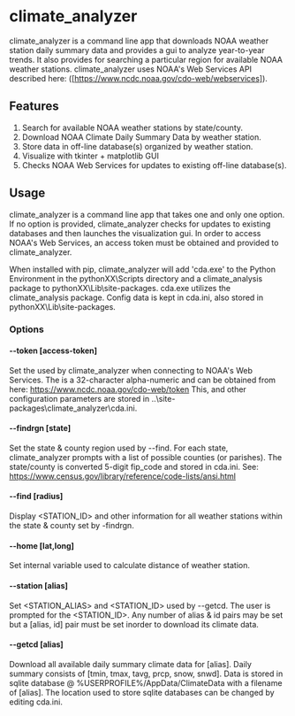 # climate_analyzer

climate_analyzer is a command line app that downloads NOAA weather station 
daily summary data and provides a gui to analyze year-to-year trends.
It also provides for searching a particular region for available NOAA
weather stations. climate_analyzer uses NOAA's Web Services API described
here: ([https://www.ncdc.noaa.gov/cdo-web/webservices]).

## Features
1. Search for available NOAA weather stations by state/county.
2. Download NOAA Climate Daily Summary Data by weather station. 
3. Store data in off-line database(s) organized by weather station.
4. Visualize with tkinter + matplotlib GUI  
5. Checks NOAA Web Services for updates to existing off-line database(s).

## Usage
climate_analyzer is a command line app that takes one and only one option.
If no option is provided, climate_analyzer checks for updates to existing
databases and then launches the visualization gui.  In order to access NOAA's
Web Services, an access token must be obtained and provided to climate_analyzer.

When installed with pip, climate_analyzer will add 'cda.exe' to the Python
Environment in the pythonXX\Scripts directory and a climate_analysis package to
pythonXX\Lib\site-packages.  cda.exe utilizes the climate_analysis package.
Config data is kept in cda.ini, also stored in pythonXX\Lib\site-packages.
### Options

#### --token [access-token]
Set the <access-token> used by climate_analyzer when connecting to NOAA's
Web Services.  The <access-token> is a 32-character alpha-numeric and can be
obtained from here: https://www.ncdc.noaa.gov/cdo-web/token
This, and other configuration parameters are stored in
..\site-packages\climate_analyzer\cda.ini.

#### --findrgn [state]
Set the state & county region used by --find.  For each state, climate_analyzer
prompts with a list of possible counties (or parishes).  The state/county is
converted 5-digit fip_code and stored in cda.ini. See:
https://www.census.gov/library/reference/code-lists/ansi.html

#### --find [radius]
Display <STATION_ID> and other information for all weather stations within
the state & county set by -findrgn. 

#### --home [lat,long]
Set internal variable <HOME> used to calculate distance of weather station.

#### --station [alias]
Set <STATION_ALIAS> and <STATION_ID> used by --getcd.  The user is prompted
for the <STATION_ID>.  Any number of alias & id pairs may be set but a 
[alias, id] pair must be set inorder to download its climate data.

#### --getcd [alias]
Download all available daily summary climate data for [alias].  Daily summary
consists of [tmin, tmax, tavg, prcp, snow, snwd].  Data is stored in sqlite 
database @ %USERPROFILE%/AppData/ClimateData with a filename of [alias].  The
location used to store sqlite databases can be changed by editing cda.ini.

